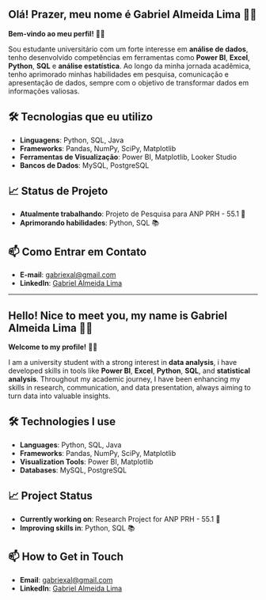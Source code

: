 ## Olá! Prazer, meu nome é Gabriel Almeida Lima 🤝🏻

**Bem-vindo ao meu perfil!**  👋🏻

Sou estudante universitário com um forte interesse em **análise de dados**, tenho desenvolvido competências em ferramentas como **Power BI**, **Excel**, **Python**, **SQL** e **análise estatística**. Ao longo da minha jornada acadêmica, tenho aprimorado minhas habilidades em pesquisa, comunicação e apresentação de dados, sempre com o objetivo de transformar dados em informações valiosas.

## 🛠️ Tecnologias que eu utilizo

- **Linguagens**: Python, SQL, Java
- **Frameworks**: Pandas, NumPy, SciPy, Matplotlib
- **Ferramentas de Visualização**: Power BI, Matplotlib, Looker Studio
- **Bancos de Dados**: MySQL, PostgreSQL

## 📈 Status de Projeto

- **Atualmente trabalhando**: Projeto de Pesquisa para ANP PRH - 55.1 🚧  
- **Aprimorando habilidades**: Python, SQL 📚

## 📫 Como Entrar em Contato

- **E-mail**: [gabriexal@gmail.com](mailto:gabriexal@gmail.com)
- **LinkedIn**: [Gabriel Almeida Lima](https://www.linkedin.com/in/gabriel-almeida-lima-a4a655236/)

---

## Hello! Nice to meet you, my name is Gabriel Almeida Lima 🤝🏻

**Welcome to my profile!**  👋🏻

I am a university student with a strong interest in **data analysis**, i have developed skills in tools like **Power BI**, **Excel**, **Python**, **SQL**, and **statistical analysis**. Throughout my academic journey, I have been enhancing my skills in research, communication, and data presentation, always aiming to turn data into valuable insights.

## 🛠️ Technologies I use

- **Languages**: Python, SQL, Java
- **Frameworks**: Pandas, NumPy, SciPy, Matplotlib
- **Visualization Tools**: Power BI, Matplotlib
- **Databases**: MySQL, PostgreSQL

## 📈 Project Status

- **Currently working on**: Research Project for ANP PRH - 55.1 🚧  
- **Improving skills in**: Python, SQL 📚

## 📫 How to Get in Touch

- **Email**: [gabriexal@gmail.com](mailto:gabriexal@gmail.com)
- **LinkedIn**: [Gabriel Almeida Lima](https://www.linkedin.com/in/gabriel-almeida-lima-a4a655236/)
